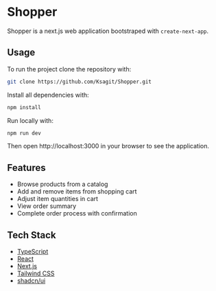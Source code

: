 # Shopper
Shopper is a next.js web application bootstraped with ```create-next-app```.  

## Usage
To run the project clone the repository with:

```bash
git clone https://github.com/Ksagit/Shopper.git
```

Install all dependencies with:
```bash
npm install
```
Run locally with:
```bash
npm run dev
```
Then open http://localhost:3000 in your browser to see the application.

## Features
- Browse products from a catalog
- Add and remove items from shopping cart
- Adjust item quantities in cart
- View order summary
- Complete order process with confirmation

## Tech Stack
- [TypeScript](https://www.typescriptlang.org/)
- [React](https://react.dev/)
- [Next.js](https://nextjs.org/)
- [Tailwind CSS](https://tailwindcss.com/)
- [shadcn/ui](https://ui.shadcn.com/)

